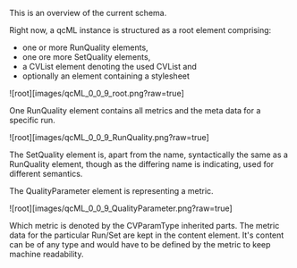 This is an overview of the current schema.

Right now, a qcML instance is structured as a root element comprising:
* one or more RunQuality elements,
* one ore more SetQuality elements,
* a CVList element denoting the used CVList and
* optionally an element containing a stylesheet

![root][images/qcML_0_0_9_root.png?raw=true]

One RunQuality element contains all metrics and the meta data for a specific run.

![root][images/qcML_0_0_9_RunQuality.png?raw=true]

The SetQuality element is, apart from the name, syntactically the same as a RunQuality element, though as the differing name is indicating, used for different semantics.

The QualityParameter element is representing a metric.

![root][images/qcML_0_0_9_QualityParameter.png?raw=true]

Which metric is denoted by the CVParamType inherited parts.
The metric data for the particular Run/Set are kept in the content element.
It's content can be of any type and would have to be defined by the metric to keep machine readability.
